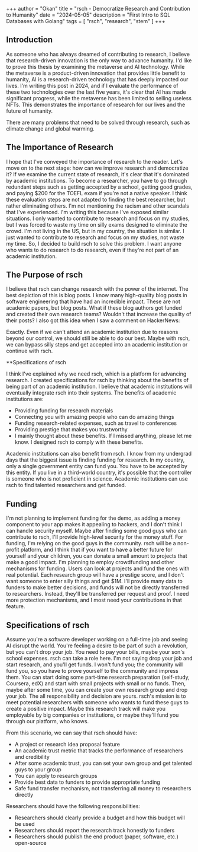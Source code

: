 +++
author = "Okan"
title = "rsch - Democratize Research and Contribution to Humanity"
date = "2024-05-05"
description = "First Intro to SQL Databases with Golang"
tags = [
    "rsch",
    "research",
    "stem"
]
+++
## Introduction

As someone who has always dreamed of contributing to research, I believe that research-driven innovation is the only way to advance humanity. I'd like to prove this thesis by examining the metaverse and AI technology. While the metaverse is a product-driven innovation that provides little benefit to humanity, AI is a research-driven technology that has deeply impacted our lives. I'm writing this post in 2024, and if I evaluate the performance of these two technologies over the last five years, it's clear that AI has made significant progress, while the metaverse has been limited to selling useless NFTs. This demonstrates the importance of research for our lives and the future of humanity.

There are many problems that need to be solved through research, such as climate change and global warming.

## The Importance of Research

I hope that I've conveyed the importance of research to the reader. Let's move on to the next stage: how can we improve research and democratize it? If we examine the current state of research, it's clear that it's dominated by academic institutions. To become a researcher, you have to go through redundant steps such as getting accepted by a school, getting good grades, and paying $200 for the TOEFL exam if you're not a native speaker. I think these evaluation steps are not adapted to finding the best researcher, but rather eliminating others. I'm not mentioning the racism and other scandals that I've experienced. I'm writing this because I've exposed similar situations. I only wanted to contribute to research and focus on my studies, but I was forced to waste my time on silly exams designed to eliminate the crowd. I'm not living in the US, but in my country, the situation is similar. I just wanted to contribute to research and focus on my studies, not waste my time. So, I decided to build rsch to solve this problem. I want anyone who wants to do research to do research, even if they're not part of an academic institution.

## The Purpose of rsch

I believe that rsch can change research with the power of the internet. The best depiction of this is blog posts. I know many high-quality blog posts in software engineering that have had an incredible impact. These are not academic papers, but blog posts. What if these blog authors got funded and created their own research teams? Wouldn't that increase the quality of their posts? I also got this idea when I saw a comment on HackerNews:

Exactly. Even if we can't attend an academic institution due to reasons beyond our control, we should still be able to do our best. Maybe with rsch, we can bypass silly steps and get accepted into an academic institution or continue with rsch.

**Specifications of rsch

I think I've explained why we need rsch, which is a platform for advancing research. I created specifications for rsch by thinking about the benefits of being part of an academic institution. I believe that academic institutions will eventually integrate rsch into their systems. The benefits of academic institutions are:

- Providing funding for research materials
- Connecting you with amazing people who can do amazing things
- Funding research-related expenses, such as travel to conferences
- Providing prestige that makes you trustworthy
- I mainly thought about these benefits. If I missed anything, please let me know. I designed rsch to comply with these benefits.

Academic institutions can also benefit from rsch. I know from my undergrad days that the biggest issue is finding funding for research. In my country, only a single government entity can fund you. You have to be accepted by this entity. If you live in a third-world country, it's possible that the controller is someone who is not proficient in science. Academic institutions can use rsch to find talented researchers and get funded.

## Funding

I'm not planning to implement funding for the demo, as adding a money component to your app makes it appealing to hackers, and I don't think I can handle security myself. Maybe after finding some good guys who can contribute to rsch, I'll provide high-level security for the money stuff. For funding, I'm relying on the good guys in the community. rsch will be a non-profit platform, and I think that if you want to have a better future for yourself and your children, you can donate a small amount to projects that make a good impact. I'm planning to employ crowdfunding and other mechanisms for funding. Users can look at projects and fund the ones with real potential. Each research group will have a prestige score, and I don't want someone to enter silly things and get $1M. I'll provide many data to funders to make better decisions, and funds will not be directly transferred to researchers. Instead, they'll be transferred per request and proof. I need more protection mechanisms, and I most need your contributions in that feature.

## Specifications of rsch

Assume you're a software developer working on a full-time job and seeing AI disrupt the world. You're feeling a desire to be part of such a revolution, but you can't drop your job. You need to pay your bills, maybe your son's school expenses. rsch can take a role here. I'm not saying drop your job and start research, and you'll get funds. I won't fund you; the community will fund you, so you have to prove yourself to the community and impress them. You can start doing some part-time research preparation (self-study, Coursera, edX) and start with small projects with small or no funds. Then, maybe after some time, you can create your own research group and drop your job. The all responsibility and decision are yours. rsch's mission is to meet potential researchers with someone who wants to fund these guys to create a positive impact. Maybe this research track will make you employable by big companies or institutions, or maybe they'll fund you through our platform, who knows.

From this scenario, we can say that rsch should have:

- A project or research idea proposal feature
- An academic trust metric that tracks the performance of researchers and credibility
- After some academic trust, you can set your own group and get talented guys to your group
- You can apply to research groups
- Provide best data to funders to provide appropriate funding
- Safe fund transfer mechanism, not transferring all money to researchers directly

Researchers should have the following responsibilities:

- Researchers should clearly provide a budget and how this budget will be used
- Researchers should report the research track honestly to funders
- Researchers should publish the end product (paper, software, etc.) open-source